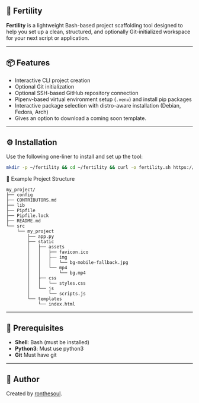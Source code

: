 ## 🧪 Fertility

**Fertility** is a lightweight Bash-based project scaffolding tool designed to help you set up a clean, structured, and optionally Git-initialized workspace for your next script or application.

---

## 📦 Features

- Interactive CLI project creation
- Optional Git initialization
- Optional SSH-based GitHub repository connection
- Pipenv-based virtual environment setup (`.venv`) and install pip packages
- Interactive package selection with distro-aware installation (Debian, Fedora, Arch)
- Gives an option to download a coming soon template. 
---

## ⚙️ Installation

Use the following one-liner to install and set up the tool:

```bash
mkdir -p ~/fertility && cd ~/fertility && curl -o fertility.sh https://raw.githubusercontent.com/ronthesoul/fertility/main/fertility.sh && chmod +x fertility.sh
```
📁 Example Project Structure
```
my_project/
├── config
├── CONTRIBUTORS.md
├── lib
├── Pipfile
├── Pipfile.lock
├── README.md
└── src
    └── my_project
        ├── app.py
        ├── static
        │   ├── assets
        │   │   ├── favicon.ico
        │   │   ├── img
        │   │   │   └── bg-mobile-fallback.jpg
        │   │   └── mp4
        │   │       └── bg.mp4
        │   ├── css
        │   │   └── styles.css
        │   └── js
        │       └── scripts.js
        └── templates
            └── index.html
```
---
## 🔧 Prerequisites
-  **Shell**: Bash (must be installed)
-  **Python3**: Must use python3
-  **Git** Must have git
---

## 👤 Author
Created by [ronthesoul](https://github.com/ronthesoul).
